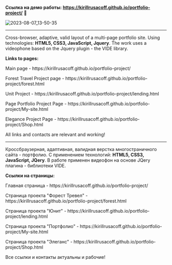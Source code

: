 <b>Ссылка на демо работы: https://kirillrusacoff.github.io/portfolio-project/</b> 💼

![2023-08-07_13-50-35](https://github.com/KirillRusacoff/portfolio-project/assets/121468262/72a33736-59a3-4cb1-a57c-abf5a47a207b)

********************

Cross-browser, adaptive, valid layout of a multi-page portfolio site. Using technologies: <b>HTML5, CSS3, JavaScript, Jquery</b>. The work uses a videophone based on the Jquery plugin - the VIDE library.

<b>Links to pages:</b>
<p>Main page - https://kirillrusacoff.github.io/portfolio-project/</p>
<p>Forest Travel Project page - https://kirillrusacoff.github.io/portfolio-project/forest.html</p>
<p>Unit Project - https://kirillrusacoff.github.io/portfolio-project/lending.html</p>
<p>Page Portfolio Project Page - https://kirillrusacoff.github.io/portfolio-project/My-site.html</p>
<p>Elegance Project Page - https://kirillrusacoff.github.io/portfolio-project/Shop.html</p>

All links and contacts are relevant and working!

********************

Кроссбраузерная, адаптивная, валидная верстка многостраничного сайта - портфолио. С применением технологий: <b>HTML5, CSS3, JavaScript, JQery</b>. В работе применен видеофон на основе JQery плагина - библиотеки VIDE.

<b>Ссылки на страницы:</b>
<p>Главная страница - https://kirillrusacoff.github.io/portfolio-project/</p>
<p>Страница проекта "Форест Тревел" - https://kirillrusacoff.github.io/portfolio-project/forest.html</p>
<p>Страница проекта "Юнит" - https://kirillrusacoff.github.io/portfolio-project/lending.html</p>
<p>Страница проекта "Портфолио" - https://kirillrusacoff.github.io/portfolio-project/My-site.html</p>
<p>Страница проекта "Элеганс" - https://kirillrusacoff.github.io/portfolio-project/Shop.html</p>

Все ссылки и контакты актуальны и рабочие!
